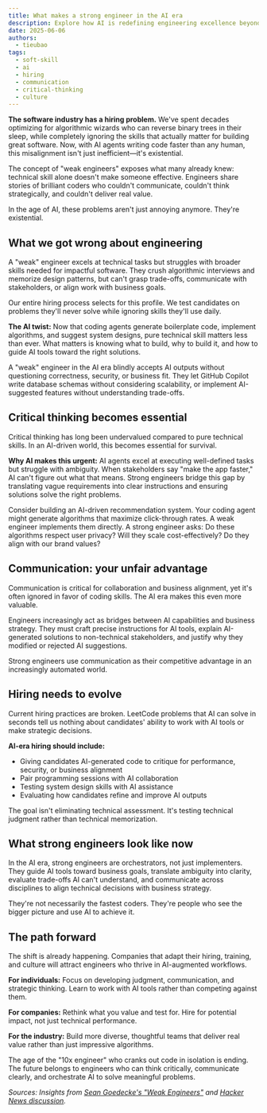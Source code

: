 ```yaml
---
title: What makes a strong engineer in the AI era
description: Explore how AI is redefining engineering excellence beyond technical skills. Learn why critical thinking and communication matter more than coding prowess.
date: 2025-06-06
authors:
  - tieubao
tags:
  - soft-skill
  - ai
  - hiring
  - communication
  - critical-thinking
  - culture
---
```


**The software industry has a hiring problem.** We've spent decades optimizing for algorithmic wizards who can reverse binary trees in their sleep, while completely ignoring the skills that actually matter for building great software. Now, with AI agents writing code faster than any human, this misalignment isn't just inefficient—it's existential.

The concept of "weak engineers" exposes what many already knew: technical skill alone doesn't make someone effective. Engineers share stories of brilliant coders who couldn't communicate, couldn't think strategically, and couldn't deliver real value.

In the age of AI, these problems aren't just annoying anymore. They're existential.

## What we got wrong about engineering

A "weak" engineer excels at technical tasks but struggles with broader skills needed for impactful software. They crush algorithmic interviews and memorize design patterns, but can't grasp trade-offs, communicate with stakeholders, or align work with business goals.

Our entire hiring process selects for this profile. We test candidates on problems they'll never solve while ignoring skills they'll use daily.

**The AI twist:** Now that coding agents generate boilerplate code, implement algorithms, and suggest system designs, pure technical skill matters less than ever. What matters is knowing what to build, why to build it, and how to guide AI tools toward the right solutions.

A "weak" engineer in the AI era blindly accepts AI outputs without questioning correctness, security, or business fit. They let GitHub Copilot write database schemas without considering scalability, or implement AI-suggested features without understanding trade-offs.

## Critical thinking becomes essential

Critical thinking has long been undervalued compared to pure technical skills. In an AI-driven world, this becomes essential for survival.

**Why AI makes this urgent:** AI agents excel at executing well-defined tasks but struggle with ambiguity. When stakeholders say "make the app faster," AI can't figure out what that means. Strong engineers bridge this gap by translating vague requirements into clear instructions and ensuring solutions solve the right problems.

Consider building an AI-driven recommendation system. Your coding agent might generate algorithms that maximize click-through rates. A weak engineer implements them directly. A strong engineer asks: Do these algorithms respect user privacy? Will they scale cost-effectively? Do they align with our brand values?

## Communication: your unfair advantage

Communication is critical for collaboration and business alignment, yet it's often ignored in favor of coding skills. The AI era makes this even more valuable.

Engineers increasingly act as bridges between AI capabilities and business strategy. They must craft precise instructions for AI tools, explain AI-generated solutions to non-technical stakeholders, and justify why they modified or rejected AI suggestions.

Strong engineers use communication as their competitive advantage in an increasingly automated world.

## Hiring needs to evolve

Current hiring practices are broken. LeetCode problems that AI can solve in seconds tell us nothing about candidates' ability to work with AI tools or make strategic decisions.

**AI-era hiring should include:**

- Giving candidates AI-generated code to critique for performance, security, or business alignment
- Pair programming sessions with AI collaboration
- Testing system design skills with AI assistance
- Evaluating how candidates refine and improve AI outputs

The goal isn't eliminating technical assessment. It's testing technical judgment rather than technical memorization.

## What strong engineers look like now

In the AI era, strong engineers are orchestrators, not just implementers. They guide AI tools toward business goals, translate ambiguity into clarity, evaluate trade-offs AI can't understand, and communicate across disciplines to align technical decisions with business strategy.

They're not necessarily the fastest coders. They're people who see the bigger picture and use AI to achieve it.

## The path forward

The shift is already happening. Companies that adapt their hiring, training, and culture will attract engineers who thrive in AI-augmented workflows.

**For individuals:** Focus on developing judgment, communication, and strategic thinking. Learn to work with AI tools rather than competing against them.

**For companies:** Rethink what you value and test for. Hire for potential impact, not just technical performance.

**For the industry:** Build more diverse, thoughtful teams that deliver real value rather than just impressive algorithms.

The age of the "10x engineer" who cranks out code in isolation is ending. The future belongs to engineers who can think critically, communicate clearly, and orchestrate AI to solve meaningful problems.

*Sources: Insights from [Sean Goedecke's "Weak Engineers"](https://www.seangoedecke.com/weak-engineers/) and [Hacker News discussion](https://news.ycombinator.com/item?id=42520482).*
